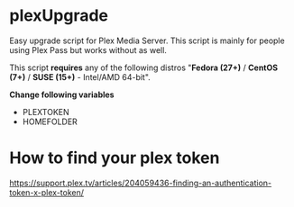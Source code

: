 # plexUpgrade
Easy upgrade script for Plex Media Server. This script is mainly for people using Plex Pass but works without as well.

This script **requires** any of the following distros "**Fedora (27+)** / **CentOS (7+)** / **SUSE (15+)** - Intel/AMD 64-bit".

**Change following variables**
* PLEXTOKEN
* HOMEFOLDER

# How to find your plex token
https://support.plex.tv/articles/204059436-finding-an-authentication-token-x-plex-token/
